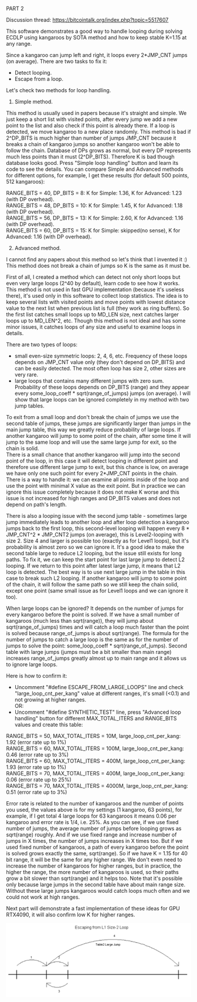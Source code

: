 PART 2

Discussion thread: https://bitcointalk.org/index.php?topic=5517607

This software demonstrates a good way to handle looping during solving ECDLP using kangaroos by SOTA method and how to keep stable K=1.15 at any range.

Since a kangaroo can jump left and right, it loops every 2*JMP_CNT jumps (on average). 
There are two tasks to fix it:
- Detect looping.
- Escape from a loop.

Let's check two methods for loop handling.

1. Simple method.

This method is usually used in papers because it's straight and simple.
We just keep a short list with visited points, after every jump we add a new point to the list and also check if this point is already there.
If a loop is detected, we move kangaroo to a new place randomly.
This method is bad if 2^DP_BITS is much higher than number of jumps JMP_CNT because it breaks a chain of kangaroo jumps so another kangaroo won't be able to follow the chain. 
Database of DPs grows as normal, but every DP represents much less points than it must (2^DP_BITS).
Therefore K is bad though database looks good. 
Press "Simple loop handling" button and learn its code to see the details. 
You can compare Simple and Advanced methods for different options, for example, I get these results (for default 500 points, 512 kangaroos):

RANGE_BITS = 40, DP_BITS = 8: K for Simple: 1.36, K for Advanced: 1.23 (with DP overhead).<br>
RANGE_BITS = 48, DP_BITS = 10: K for Simple: 1.45, K for Advanced: 1.18 (with DP overhead).<br>
RANGE_BITS = 56, DP_BITS = 13: K for Simple: 2.60, K for Advanced: 1.16 (with DP overhead).<br>
RANGE_BITS = 60, DP_BITS = 15: K for Simple: skipped(no sense), K for Advanced: 1.16 (with DP overhead).<br>

2. Advanced method.

I cannot find any papers about this method so let's think that I invented it :)
This method does not break a chain of jumps so K is the same as it must be.

First of all, I created a method which can detect not only short loops but even very large loops (2^40 by default), learn code to see how it works. 
This method is not used in fast GPU implementation (because it's useless there), it's used only in this software to collect loop statistics. 
The idea is to keep several lists with visited points and move points with lowest distance value to the next list when previous list is full (they work as ring buffers). 
So the first list catches small loops up to MD_LEN size, next catches larger loops up to MD_LEN^2, etc.
Though this method is not ideal and has some minor issues, it catches loops of any size and useful to examine loops in details. 

There are two types of loops:
- small even-size symmetric loops: 2, 4, 6, etc. Frequency of these loops depends on JMP_CNT value only (they don't depend on DP_BITS) and can be easily detected. 
  The most often loop has size 2, other sizes are very rare. 
- large loops that contains many different jumps with zero sum. Probability of these loops depends on DP_BITS (range) and they appear every some_loop_coeff * sqrt(range_of_jumps) jumps (on average).
I will show that large loops can be ignored completely in my method with two jump tables.

To exit from a small loop and don't break the chain of jumps we use the second table of jumps, these jumps are significantly larger than jumps in the main jump table, 
this way we greatly reduce probability of large loops. 
If another kangaroo will jump to some point of the chain, after some time it will jump to the same loop and will use the same large jump for exit, so the chain is solid.  
There is a small chance that another kangaroo will jump into the second point of the loop, in this case it will detect looping in different point and therefore 
use different large jump to exit, but this chance is low, on average we have only one such point for every 2*JMP_CNT points in the chain. 
There is a way to handle it: we can examine all points inside of the loop and use the point with minimal X value as the exit point. 
But in practice we can ignore this issue completely because it does not make K worse and this issue is not increased for high ranges and DP_BITS values and does not depend on path's length. 

There is also a looping issue with the second jump table - sometimes large jump immediately leads to another loop and after loop detection a kangaroo 
jumps back to the first loop, this second-level looping will happen every 8 * JMP_CNT^2 * JMP_CNT2 jumps (on average), this is Level2-looping with size 2. 
Size 4 and larger is possible too (exactly as for Level1 loops), but it's probability is almost zero so we can ignore it. 
It's a good idea to make the second table large to reduce L2 looping, but the issue still exists for long paths. 
To fix it, we can keep the start point for last large jump to detect L2 looping. If we return to this point after latest large jump, it means that L2 loop is detected. 
The best way is to use next large jump in the table in this case to break such L2 looping.
If another kangaroo will jump to some point of the chain, it will follow the same path so we still keep the chain solid, except one point (same small issue as for Level1 loops and we can ignore it too).

When large loops can be ignored?
It depends on the number of jumps for every kangaroo before the point is solved. 
If we have a small number of kangaroos (much less than sqrt(range)), they will jump about sqrt(range_of_jumps) times and will catch a loop much faster than the point is solved because range_of_jumps is about sqrt(range). 
The formula for the number of jumps to catch a large loop is the same as for the number of jumps to solve the point: some_loop_coeff * sqrt(range_of_jumps).
Second table with large jumps (jumps must be a bit smaller than main range) increases range_of_jumps greatly almost up to main range and it allows us to ignore large loops.

Here is how to confirm it:
- Uncomment "#define ESCAPE_FROM_LARGE_LOOPS" line and check "large_loop_cnt_per_kang" value at different ranges, it's small (<0.1) and not growing at higher ranges.<br>
OR:
- Uncomment "#define SYNTHETIC_TEST" line, press "Advanced loop handling" button for different MAX_TOTAL_ITERS and RANGE_BITS values and create this table:

RANGE_BITS = 50, MAX_TOTAL_ITERS = 10M, large_loop_cnt_per_kang: 1.92 (error rate up to 1%)<br>
RANGE_BITS = 60, MAX_TOTAL_ITERS = 100M, large_loop_cnt_per_kang: 0.46 (error rate up to 3%)<br>
RANGE_BITS = 60, MAX_TOTAL_ITERS = 400M, large_loop_cnt_per_kang: 1.93 (error rate up to 1%)<br>
RANGE_BITS = 70, MAX_TOTAL_ITERS = 400M, large_loop_cnt_per_kang: 0.06 (error rate up to 25%)<br>
RANGE_BITS = 70, MAX_TOTAL_ITERS = 4000M, large_loop_cnt_per_kang: 0.51 (error rate up to 3%)<br>

Error rate is related to the number of kangaroos and the number of points you used, the values above is for my settings (1 kangaroo, 63 points), 
for example, if I get total 4 large loops for 63 kangaroos it means 0.06 per kangaroo and error rate is 1/4, i.e. 25%. 
As you can see, if we use fixed number of jumps, the average number of jumps before looping grows as sqrt(range) roughly.
And if we use fixed range and increase number of jumps in X times, the number of jumps increases in X times too.
But if we used fixed number of kangaroos, a path of every kangaroo before the point is solved grows exactly the same, sqrt(range). 
So if we have K = 1.15 for 40 bit range, it will be the same for any higher range. 
We don't even need to increase the number of kangaroos for higher ranges, but in practice, the higher the range, the more number of kangaroos is used, 
so their paths grow a bit slower than sqrt(range) and it helps too. 
Note that it's possible only because large jumps in the second table have about main range size. 
Without these large jumps kangaroos would catch loops much often and we could not work at high ranges. 

Next part will demonstrate a fast implementation of these ideas for GPU RTX4090, it will also confirm low K for higher ranges. 

![escaping from loop](diagram.png)
